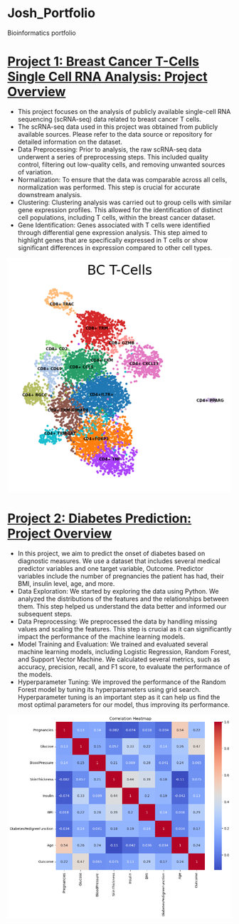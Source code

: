 # Josh_Portfolio
Bioinformatics portfolio

# [Project 1: Breast Cancer T-Cells Single Cell RNA Analysis: Project Overview](https://github.com/JoshTjan/Breast_Cancer_Tcells_SCRNA_Analysis_Project)
* This project focuses on the analysis of publicly available single-cell RNA sequencing (scRNA-seq) data related to breast cancer T cells. 
* The scRNA-seq data used in this project was obtained from publicly available sources. Please refer to the data source or repository for detailed information on the dataset.
* Data Preprocessing: Prior to analysis, the raw scRNA-seq data underwent a series of preprocessing steps. This included quality control, filtering out low-quality cells, and removing unwanted sources of variation.
* Normalization: To ensure that the data was comparable across all cells, normalization was performed. This step is crucial for accurate downstream analysis.
* Clustering: Clustering analysis was carried out to group cells with similar gene expression profiles. This allowed for the identification of distinct cell populations, including T cells, within the breast cancer dataset.
* Gene Identification: Genes associated with T cells were identified through differential gene expression analysis. This step aimed to highlight genes that are specifically expressed in T cells or show significant differences in expression compared to other cell types.
  
![](https://github.com/JoshTjan/Josh_Portfolio/blob/main/image/bctcellcluster.png)


# [Project 2: Diabetes Prediction: Project Overview](https://github.com/JoshTjan/Diabetes_Prediction)
* In this project, we aim to predict the onset of diabetes based on diagnostic measures. We use a dataset that includes several medical predictor variables and one target variable, Outcome. Predictor variables include the number of pregnancies the patient has had, their BMI, insulin level, age, and more.
* Data Exploration: We started by exploring the data using Python. We analyzed the distributions of the features and the relationships between them. This step helped us understand the data better and informed our subsequent steps.
* Data Preprocessing: We preprocessed the data by handling missing values and scaling the features. This step is crucial as it can significantly impact the performance of the machine learning models.
* Model Training and Evaluation: We trained and evaluated several machine learning models, including Logistic Regression, Random Forest, and Support Vector Machine. We calculated several metrics, such as accuracy, precision, recall, and F1 score, to evaluate the performance of the models.
* Hyperparameter Tuning: We improved the performance of the Random Forest model by tuning its hyperparameters using grid search. Hyperparameter tuning is an important step as it can help us find the most optimal parameters for our model, thus improving its performance.

![](https://github.com/JoshTjan/Josh_Portfolio/blob/main/image/Dia_Pred.png)
